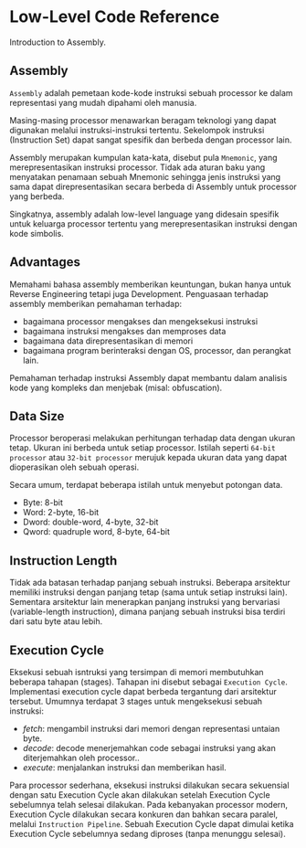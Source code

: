 # Low-Level Code Reference

Introduction to Assembly.

## Assembly 

`Assembly` adalah pemetaan kode-kode instruksi sebuah processor ke dalam representasi yang mudah dipahami oleh manusia.

Masing-masing processor menawarkan beragam teknologi yang dapat digunakan melalui instruksi-instruksi tertentu. Sekelompok instruksi (Instruction Set) dapat sangat spesifik dan berbeda dengan processor lain.

Assembly merupakan kumpulan kata-kata, disebut pula `Mnemonic`, yang merepresentasikan instruksi processor. Tidak ada aturan baku yang menyatakan penamaan sebuah Mnemonic sehingga jenis instruksi yang sama dapat direpresentasikan secara berbeda di Assembly untuk processor yang berbeda.

Singkatnya, assembly adalah low-level language yang didesain spesifik untuk keluarga processor tertentu yang merepresentasikan instruksi dengan kode simbolis.

## Advantages

Memahami bahasa assembly memberikan keuntungan, bukan hanya untuk Reverse Engineering tetapi juga Development. Penguasaan terhadap assembly memberikan pemahaman terhadap:

- bagaimana processor mengakses dan mengeksekusi instruksi
- bagaimana instruksi mengakses dan memproses data
- bagaimana data direpresentasikan di memori
- bagaimana program berinteraksi dengan OS, processor, dan perangkat lain.

Pemahaman terhadap instruksi Assembly dapat membantu dalam analisis kode yang kompleks dan menjebak (misal: obfuscation).

## Data Size

Processor beroperasi melakukan perhitungan terhadap data dengan ukuran tetap. Ukuran ini berbeda untuk setiap processor. Istilah seperti `64-bit processor` atau `32-bit processor` merujuk kepada ukuran data yang dapat dioperasikan oleh sebuah operasi.

Secara umum, terdapat beberapa istilah untuk menyebut potongan data.

- Byte: 8-bit
- Word: 2-byte, 16-bit
- Dword: double-word, 4-byte, 32-bit
- Qword: quadruple word, 8-byte, 64-bit

## Instruction Length

Tidak ada batasan terhadap panjang sebuah instruksi. Beberapa arsitektur memiliki instruksi dengan panjang tetap (sama untuk setiap instruksi lain). Sementara arsitektur lain menerapkan panjang instruksi yang bervariasi (variable-length instruction), dimana panjang sebuah instruksi bisa terdiri dari satu byte atau lebih.

## Execution Cycle

Eksekusi sebuah isntruksi yang tersimpan di memori membutuhkan beberapa tahapan (stages). Tahapan ini disebut sebagai `Execution Cycle`. Implementasi execution cycle dapat berbeda tergantung dari arsitektur tersebut. Umumnya terdapat 3 stages untuk mengeksekusi sebuah instruksi:

- *fetch*: mengambil instruksi dari memori dengan representasi untaian byte.
- *decode*: decode menerjemahkan code sebagai instruksi yang akan diterjemahkan oleh processor..
- *execute*: menjalankan instruksi dan memberikan hasil.

Para processor sederhana, eksekusi instruksi dilakukan secara sekuensial dengan satu Execution Cycle akan dilakukan setelah Execution Cycle sebelumnya telah selesai dilakukan. Pada kebanyakan processor modern, Execution Cycle dilakukan secara konkuren dan bahkan secara paralel, melalui `Instruction Pipeline`. Sebuah Execution Cycle dapat dimulai ketika Execution Cycle sebelumnya sedang diproses (tanpa menunggu selesai).